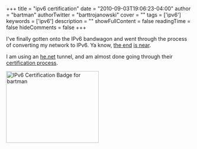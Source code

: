 +++
title = "ipv6 certification"
date = "2010-09-03T19:06:23-04:00"
author = "bartman"
authorTwitter = "barttrojanowski"
cover = ""
tags = ['ipv6']
keywords = ['ipv6']
description = ""
showFullContent = false
readingTime = false
hideComments = false
+++

I've finally gotten onto the IPv6 bandwagon and went through the process of converting my network to IPv6.  Ya know, 
[the end](http://en.wikipedia.org/wiki/IPv4_address_exhaustion) [is near](http://ipv6.he.net/statistics/).

I am using an [he.net](http://he.net) tunnel, and am almost done going through their [certification process](http://ipv6.he.net/certification).

<a href="http://ipv6.he.net/certification/scoresheet.php?pass_name=bartman" target="_blank"><img src="http://ipv6.he.net/certification/create_badge.php?pass_name=bartman&badge=2" width=250 height=194 border=0 alt="IPv6 Certification Badge for bartman"></img></a>